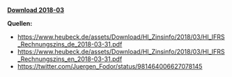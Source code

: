 [**Download 2018-03**](https://downgit.github.io/#/home?url=https://github.com/GeorgGoldbach/Zinsarchiv/tree/master/2018-03)

**Quellen:**
* https://www.heubeck.de/assets/Download/HI_Zinsinfo/2018/03/HI_IFRS_Rechnungszins_de_2018-03-31.pdf
* https://www.heubeck.de/assets/Download/HI_Zinsinfo/2018/03/HI_IFRS_Rechnungszins_en_2018-03-31.pdf
* https://twitter.com/Juergen_Fodor/status/981464006627078145

